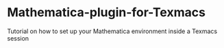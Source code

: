 # Mathematica-plugin-for-Texmacs
Tutorial on how to set up your Mathematica environment inside a Texmacs session
